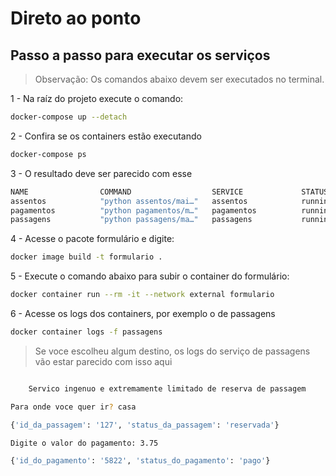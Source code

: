 # Direto ao ponto

## Passo a passo para executar os serviços

> Observação: Os comandos abaixo devem ser executados no terminal.

1 - Na raíz do projeto execute o comando:

```bash
docker-compose up --detach
```

2 - Confira se os containers estão executando

```bash
docker-compose ps
```

3 - O resultado deve ser parecido com esse

```bash
NAME                COMMAND                  SERVICE             STATUS              PORTS
assentos            "python assentos/mai…"   assentos            running             8002/tcp
pagamentos          "python pagamentos/m…"   pagamentos          running             8003/tcp
passagens           "python passagens/ma…"   passagens           running             8001/tcp
```

4 - Acesse o pacote formulário e digite:

```bash
docker image build -t formulario .
```

5 - Execute o comando abaixo para subir o container do formulário:

```bash
docker container run --rm -it --network external formulario
```

6 - Acesse os logs dos containers, por exemplo o de passagens

```bash
docker container logs -f passagens
```

> Se voce escolheu algum destino, os logs do serviço de passagens vão estar parecido com isso aqui

```bash

    Servico ingenuo e extremamente limitado de reserva de passagem

Para onde voce quer ir? casa

{'id_da_passagem': '127', 'status_da_passagem': 'reservada'}

Digite o valor do pagamento: 3.75

{'id_do_pagamento': '5822', 'status_do_pagamento': 'pago'}

```
